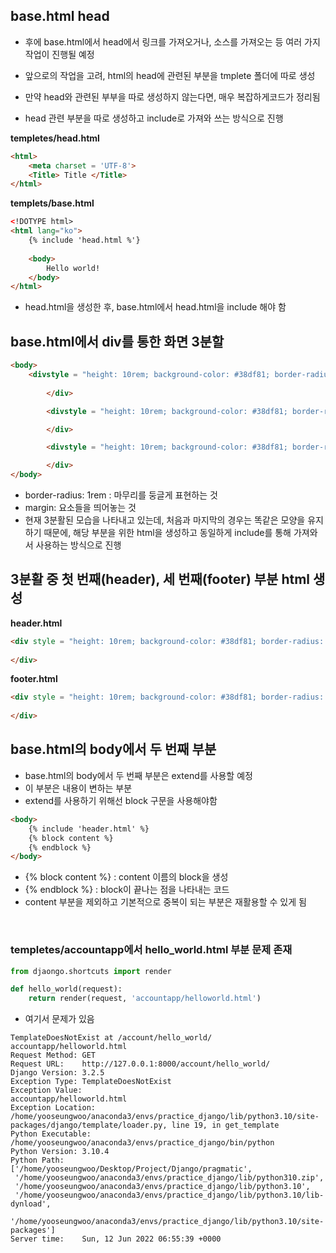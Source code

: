 ## base.html head

* 후에 base.html에서 head에서 링크를 가져오거나, 소스를 가져오는 등 여러 가지 작업이 진행될 예정
* 앞으로의 작업을 고려, html의 head에 관련된 부분을 tmplete 폴더에 따로 생성

* 만약 head와 관련된 부부을 따로 생성하지 않는다면, 매우 복잡하게코드가 정리됨
* head 관련 부분을 따로 생성하고 include로 가져와 쓰는 방식으로 진행



__templetes/head.html__

```html
<html>
   	<meta charset = 'UTF-8'>
    <Title> Title </Title>
</html>
```



__templets/base.html__

```html
<!DOTYPE html>
<html lang="ko">
    {% include 'head.html %'}
    
    <body>
        Hello world!
    </body>
</html>
```

* head.html을 생성한 후, base.html에서 head.html을  include 해야 함



## base.html에서 div를 통한 화면 3분할

```html
<body>
   	<divstyle = "height: 10rem; background-color: #38df81; border-radius: 1rem; margin: 2rem">
            
        </div>

        <divstyle = "height: 10rem; background-color: #38df81; border-radius: 1rem; margin: 2rem">

        </div>

        <divstyle = "height: 10rem; background-color: #38df81; border-radius: 1rem; margin: 2rem">

        </div>
</body>
```

* border-radius: 1rem : 마무리를 둥글게 표현하는 것
* margin: 요소들을 띄어놓는 것
* 현재 3분활된 모습을 나타내고 있는데, 처음과 마지막의 경우는 똑같은 모양을 유지하기 때문에, 해당 부분을 위한 html을 생성하고 동일하게 include를 통해 가져와서 사용하는 방식으로 진행



##  3분활 중 첫 번째(header), 세 번째(footer) 부분 html 생성

__header.html__

```html
<div style = "height: 10rem; background-color: #38df81; border-radius: 1rem; margin: 2rem">
            
</div>
```

__footer.html__

```html
<div style = "height: 10rem; background-color: #38df81; border-radius: 1rem; margin: 2rem">
    
</div>
```



## base.html의 body에서 두 번째 부분

* base.html의 body에서 두 번째 부분은 extend를 사용할 예정
* 이 부분은 내용이 변하는 부분
* extend를 사용하기 위해선 block 구문을 사용해야함

```html
<body>
    {% include 'header.html' %}
    {% block content %}
    {% endblock %}
</body>
```

* {% block content %}  :  content 이름의 block을 생성
* {% endblock %} : block이 끝나는 점을 나타내는 코드
* content 부분을 제외하고 기본적으로 중복이 되는 부분은 재활용할 수 있게 됨

​                                                                                                                    



### templetes/accountapp에서 hello_world.html 부분 문제 존재

```python
from djaongo.shortcuts import render

def hello_world(request):
    return render(request, 'accountapp/helloworld.html')
```

* 여기서 문제가 있음

```
TemplateDoesNotExist at /account/hello_world/
accountapp/helloworld.html
Request Method:	GET
Request URL:	http://127.0.0.1:8000/account/hello_world/
Django Version:	3.2.5
Exception Type:	TemplateDoesNotExist
Exception Value:	
accountapp/helloworld.html
Exception Location:	/home/yooseungwoo/anaconda3/envs/practice_django/lib/python3.10/site-packages/django/template/loader.py, line 19, in get_template
Python Executable:	/home/yooseungwoo/anaconda3/envs/practice_django/bin/python
Python Version:	3.10.4
Python Path:	
['/home/yooseungwoo/Desktop/Project/Django/pragmatic',
 '/home/yooseungwoo/anaconda3/envs/practice_django/lib/python310.zip',
 '/home/yooseungwoo/anaconda3/envs/practice_django/lib/python3.10',
 '/home/yooseungwoo/anaconda3/envs/practice_django/lib/python3.10/lib-dynload',
 '/home/yooseungwoo/anaconda3/envs/practice_django/lib/python3.10/site-packages']
Server time:	Sun, 12 Jun 2022 06:55:39 +0000
```



